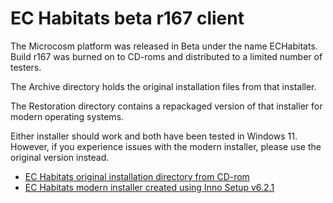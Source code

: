 # EC Habitats beta r167 client


The Microcosm platform was released in Beta under the name ECHabitats. Build r167 was burned on to CD-roms and distributed to a limited number of testers.

The Archive directory holds the original installation files from that installer.

The Restoration directory contains a repackaged version of that installer for modern operating systems.

Either installer should work and both have been tested in Windows 11. However, if you experience issues with the modern installer, please use the original version instead.

 * [EC Habitats original installation directory from CD-rom](https://github.com/Museum-of-Art-and-Digital-Entertainment/Electric-Communities/tree/main/Microcosm/ECHabitatBeta/Archive/BetaDiskFiles)
 * [EC Habitats modern installer created using Inno Setup v6.2.1](https://github.com/Museum-of-Art-and-Digital-Entertainment/Electric-Communities/blob/main/Microcosm/ECHabitatBeta/Restoration/ECHabitatsInstaller_r167.exe)
